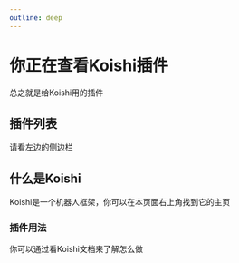 ```yaml
---
outline: deep
---
```


# 你正在查看Koishi插件

总之就是给Koishi用的插件

## 插件列表

请看左边的侧边栏

## 什么是Koishi

Koishi是一个机器人框架，你可以在本页面右上角找到它的主页

### 插件用法

你可以通过看Koishi文档来了解怎么做
